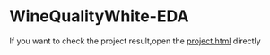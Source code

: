 # WineQualityWhite-EDA
If you want to check the project result,open the [project.html](https://github.com/WoHotan/WineQualityWhite-EDA/blob/master/WineQuality-EDA/project.html) directly
